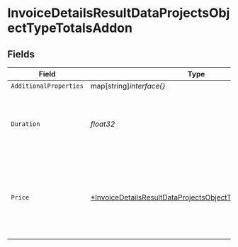 # InvoiceDetailsResultDataProjectsObjectTypeTotalsAddon


## Fields

| Field                                                                                                                                            | Type                                                                                                                                             | Required                                                                                                                                         | Description                                                                                                                                      | Example                                                                                                                                          |
| ------------------------------------------------------------------------------------------------------------------------------------------------ | ------------------------------------------------------------------------------------------------------------------------------------------------ | ------------------------------------------------------------------------------------------------------------------------------------------------ | ------------------------------------------------------------------------------------------------------------------------------------------------ | ------------------------------------------------------------------------------------------------------------------------------------------------ |
| `AdditionalProperties`                                                                                                                           | map[string]*interface{}*                                                                                                                         | :heavy_minus_sign:                                                                                                                               | N/A                                                                                                                                              |                                                                                                                                                  |
| `Duration`                                                                                                                                       | *float32*                                                                                                                                        | :heavy_check_mark:                                                                                                                               | Duration addons have been running in this billing period, in seconds.                                                                            | 172800                                                                                                                                           |
| `Price`                                                                                                                                          | [*InvoiceDetailsResultDataProjectsObjectTypeTotalsAddonPrice](../../models/shared/invoicedetailsresultdataprojectsobjecttypetotalsaddonprice.md) | :heavy_minus_sign:                                                                                                                               | Details about the price for all addons in this project, broken down by resource type.                                                            |                                                                                                                                                  |